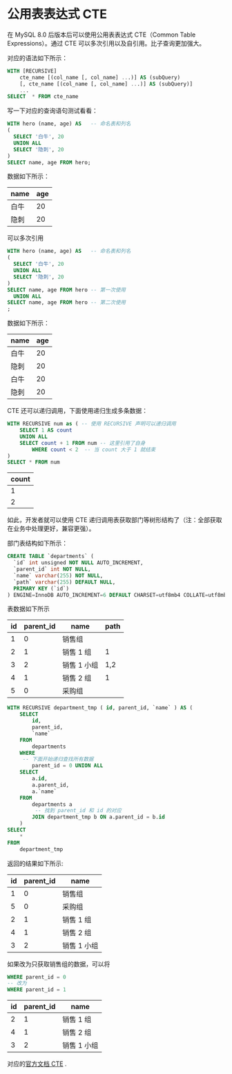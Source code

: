 # 公用表表达式 CTE

在 MySQL 8.0 后版本后可以使用公用表表达式 CTE（Common Table Expressions）。通过 CTE 可以多次引用以及自引用。比子查询更加强大。

对应的语法如下所示：

```SQL
WITH [RECURSIVE]
    cte_name [(col_name [, col_name] ...)] AS (subQuery)
    [, cte_name [(col_name [, col_name] ...)] AS (subQuery)]
    ...
SELECT  * FROM cte_name
```

写一下对应的查询语句测试看看：

```SQL
WITH hero (name, age) AS   -- 命名表和列名
(
  SELECT '白牛', 20
  UNION ALL
  SELECT '隐刺', 20
)
SELECT name, age FROM hero;
```

数据如下所示：

| name | age |
| ---- | --- |
| 白牛 | 20  |
| 隐刺 | 20  |

可以多次引用

```SQL
WITH hero (name, age) AS   -- 命名表和列名
(
  SELECT '白牛', 20
  UNION ALL
  SELECT '隐刺', 20
)
SELECT name, age FROM hero -- 第一次使用
  UNION ALL 
SELECT name, age FROM hero -- 第二次使用
;
```

数据如下所示：

| name | age |
| ---- | --- |
| 白牛 | 20  |
| 隐刺 | 20  |
| 白牛 | 20  |
| 隐刺 | 20  |

CTE 还可以递归调用，下面使用递归生成多条数据：

```SQL
WITH RECURSIVE num as ( -- 使用 RECURSIVE 声明可以递归调用
	SELECT 1 AS count
	UNION ALL
	SELECT count + 1 FROM num -- 这里引用了自身
		WHERE count < 2  -- 当 count 大于 1 就结束
)
SELECT * FROM num
```

| count |
| ----- |
| 1     |
| 2     |

如此，开发者就可以使用 CTE 递归调用表获取部门等树形结构了（注：全部获取在业务中处理更好，兼容更强）。

部门表结构如下所示：

```SQL
CREATE TABLE `departments` (
  `id` int unsigned NOT NULL AUTO_INCREMENT,
  `parent_id` int NOT NULL,
  `name` varchar(255) NOT NULL,
  `path` varchar(255) DEFAULT NULL,
  PRIMARY KEY (`id`)
) ENGINE=InnoDB AUTO_INCREMENT=6 DEFAULT CHARSET=utf8mb4 COLLATE=utf8mb4_0900_ai_ci;
```

表数据如下所示

| id  | parent_id | name        | path |
| --- | --------- | ----------- | ---- |
| 1   | 0         | 销售组      |      |
| 2   | 1         | 销售 1 组   | 1    |
| 3   | 2         | 销售 1 小组 | 1,2  |
| 4   | 1         | 销售 2 组   | 1    |
| 5   | 0         | 采购组      |      |

```SQL
WITH RECURSIVE department_tmp ( id, parent_id, `name` ) AS (
	SELECT
		id,
		parent_id,
		`name`
	FROM
		departments
	WHERE
     -- 下面开始递归查找所有数据
		parent_id = 0 UNION ALL
	SELECT
		a.id,
		a.parent_id,
		a.`name`
	FROM
		departments a
         -- 找到 parent_id 和 id 的对应
		JOIN department_tmp b ON a.parent_id = b.id
	)
SELECT
	*
FROM
	department_tmp
```

返回的结果如下所示:

| id  | parent_id | name        |
| --- | --------- | ----------- |
| 1   | 0         | 销售组      |
| 5   | 0         | 采购组      |
| 2   | 1         | 销售 1 组   |
| 4   | 1         | 销售 2 组   |
| 3   | 2         | 销售 1 小组 |

如果改为只获取销售组的数据，可以将

```SQL
WHERE parent_id = 0
-- 改为
WHERE parent_id = 1
```

| id  | parent_id | name        |
| --- | --------- | ----------- |
| 2   | 1         | 销售 1 组   |
| 4   | 1         | 销售 2 组   |
| 3   | 2         | 销售 1 小组 |

对应的[官方文档 CTE](https://dev.mysql.com/doc/refman/8.2/en/with.html) .